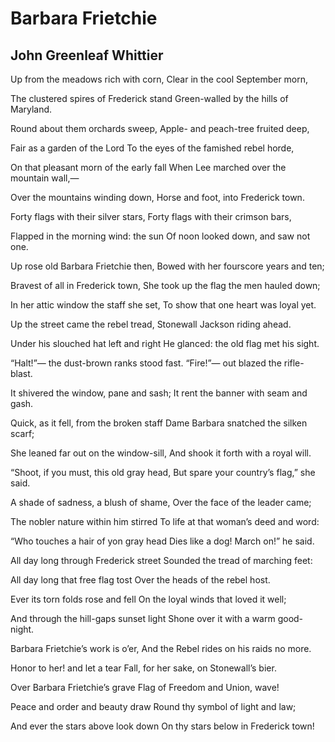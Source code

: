 # Barbara Frietchie
## John Greenleaf Whittier
Up from the meadows rich with corn,
Clear in the cool September morn,

The clustered spires of Frederick stand
Green-walled by the hills of Maryland.

Round about them orchards sweep,
Apple- and peach-tree fruited deep,

Fair as a garden of the Lord
To the eyes of the famished rebel horde,

On that pleasant morn of the early fall
When Lee marched over the mountain wall,—

Over the mountains winding down,
Horse and foot, into Frederick town.

Forty flags with their silver stars,
Forty flags with their crimson bars,

Flapped in the morning wind: the sun
Of noon looked down, and saw not one.

Up rose old Barbara Frietchie then,
Bowed with her fourscore years and ten;

Bravest of all in Frederick town,
She took up the flag the men hauled down;

In her attic window the staff she set,
To show that one heart was loyal yet.

Up the street came the rebel tread,
Stonewall Jackson riding ahead.

Under his slouched hat left and right
He glanced: the old flag met his sight.

“Halt!”— the dust-brown ranks stood fast.
“Fire!”— out blazed the rifle-blast.

It shivered the window, pane and sash;
It rent the banner with seam and gash.

Quick, as it fell, from the broken staff
Dame Barbara snatched the silken scarf;

She leaned far out on the window-sill,
And shook it forth with a royal will.

“Shoot, if you must, this old gray head,
But spare your country’s flag,” she said.

A shade of sadness, a blush of shame,
Over the face of the leader came;

The nobler nature within him stirred
To life at that woman’s deed and word:

“Who touches a hair of yon gray head
Dies like a dog! March on!” he said.

All day long through Frederick street
Sounded the tread of marching feet:

All day long that free flag tost
Over the heads of the rebel host.

Ever its torn folds rose and fell
On the loyal winds that loved it well;

And through the hill-gaps sunset light
Shone over it with a warm good-night.

Barbara Frietchie’s work is o’er,
And the Rebel rides on his raids no more.

Honor to her! and let a tear
Fall, for her sake, on Stonewall’s bier.

Over Barbara Frietchie’s grave
Flag of Freedom and Union, wave!

Peace and order and beauty draw
Round thy symbol of light and law;

And ever the stars above look down
On thy stars below in Frederick town!